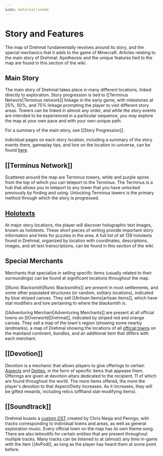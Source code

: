 ```yaml
---
icon: material/snake
---
```


# Story and Features

The map of Drehmal fundamentally revolves around its story, and the special mechanics that it adds to the game of Minecraft. Articles relating to the main story of Drehmal: Apotheosis and the unique features tied to the map are found in this section of the wiki.

## Main Story

The main story of Drehmal takes place in many different locations, linked directly to exploration. Story progression is tied to [[Terminus Network|Terminus network]] linkage in the early game, with milestones at 25%, 50%, and 75% linkage prompting the player to visit different story areas. Towers can be linked in almost any order, and while the story events are intended to be experienced in a particular sequence, you may explore the map at your own pace and with your own unique path.

For a summary of the main story, see [[Story Progression]].

Individual pages on each story location, including a summary of the story events there, gameplay tips, and lore on the location in-universe, can be found [here](/Story_and_Features/Story_Locations/).

## [[Terminus Network]]

Scattered around the map are Terminus towers, white and purple spires from the top of which you can teleport to the Terminus. The Terminus is a hub that allows you to teleport to any tower that you have unlocked previously by finding and using. Unlocking Terminus towers is the primary method through which the story is progressed.

## [Holotexts](/Story_and_Features/Holotexts/)

At major story locations, the player will discover holographic text images, known as holotexts. These short pieces of writing provide important story information and hints for puzzles in the area. A full list of all 139 holotexts found in Drehmal, organized by location with coordinates, descriptions, images, and alt text transcriptions, can be found in this section of the wiki.

## Special Merchants

Merchants that specialize in selling specific items (usually related to their surroundings) can be found at significant locations throughout the map.

[[Runic Blacksmith|Runic Blacksmiths]] are present in most settlements, and some other populated structures (or random, solitary locations), indicated by blue striped canvas. They sell [[Artisan Items|artisan items]], which have stat modifiers and lore pertaining to where the blacksmith is.

[[Adventuring Merchant|Adventuring Merchants]] are present at all official towns on [[Overworld|Drehmal]], indicated by striped red and orange canvas. They sell a map of the town's region (showing some nearby landmarks), a map of Drehmal showing the locations of all [official towns](/World/Settlements/Official_Towns/) on the mainland continent, bundles, and an additional item that differs with each merchant.

## [[Devotion]]

Devotion is a mechanic that allows players to give offerings to certain [Aspects](/Lore/Higher_Beings/Aspects/) and [Deities](/Lore/Higher_Beings/Deities/), in the form of specific items that appease them. Offerings are given at devotion altars dedicated to the recipient, 11 of which are found throughout the world. The more items offered, the more the player's devotion to that Aspect/Deity increases. As it increases, they will be gifted rewards, including relics (offhand stat-modifying items).

## [[Soundtrack]]

Drehmal boasts a [custom OST](https://www.youtube.com/playlist?list=PLXvAOqL1yGd2s1dBYMoNzLDnpJNK6nWvm) created by Chris Nesja and Penngo, with tracks corresponding to individual towns and areas, as well as general exploration music. Every official town on the map has its own theme song. There are also leitmotifs for certain entities that are present throughout multiple tracks. Many tracks can be listened to at (almost) any time in-game with the item [[AvPod]], as long as the player has heard them at some point before.


